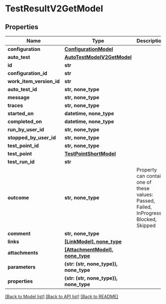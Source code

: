 # TestResultV2GetModel


## Properties
Name | Type | Description | Notes
------------ | ------------- | ------------- | -------------
**configuration** | [**ConfigurationModel**](ConfigurationModel.md) |  | [optional] 
**auto_test** | [**AutoTestModelV2GetModel**](AutoTestModelV2GetModel.md) |  | [optional] 
**id** | **str** |  | [optional] 
**configuration_id** | **str** |  | [optional] 
**work_item_version_id** | **str** |  | [optional] 
**auto_test_id** | **str, none_type** |  | [optional] 
**message** | **str, none_type** |  | [optional] 
**traces** | **str, none_type** |  | [optional] 
**started_on** | **datetime, none_type** |  | [optional] 
**completed_on** | **datetime, none_type** |  | [optional] 
**run_by_user_id** | **str, none_type** |  | [optional] 
**stopped_by_user_id** | **str, none_type** |  | [optional] 
**test_point_id** | **str, none_type** |  | [optional] 
**test_point** | [**TestPointShortModel**](TestPointShortModel.md) |  | [optional] 
**test_run_id** | **str** |  | [optional] 
**outcome** | **str, none_type** | Property can contain one of these values: Passed, Failed, InProgress, Blocked, Skipped | [optional] 
**comment** | **str, none_type** |  | [optional] 
**links** | [**[LinkModel], none_type**](LinkModel.md) |  | [optional] 
**attachments** | [**[AttachmentModel], none_type**](AttachmentModel.md) |  | [optional] 
**parameters** | **{str: (str, none_type)}, none_type** |  | [optional] 
**properties** | **{str: (str, none_type)}, none_type** |  | [optional] 

[[Back to Model list]](../README.md#documentation-for-models) [[Back to API list]](../README.md#documentation-for-api-endpoints) [[Back to README]](../README.md)


